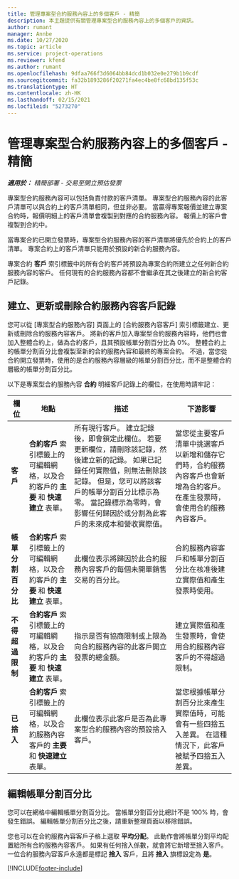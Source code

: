 ```yaml
---
title: 管理專案型合約服務內容上的多個客戶 - 精簡
description: 本主題提供有關管理專案型合約服務內容上的多個客戶的資訊。
author: rumant
manager: Annbe
ms.date: 10/27/2020
ms.topic: article
ms.service: project-operations
ms.reviewer: kfend
ms.author: rumant
ms.openlocfilehash: 9dfaa766f3d6064bb84dcd1b032e0e279b1b9cdf
ms.sourcegitcommit: fa32b1893286f20271fa4ec4be8fc68bd135f53c
ms.translationtype: HT
ms.contentlocale: zh-HK
ms.lasthandoff: 02/15/2021
ms.locfileid: "5273270"
---
```

# <a name="manage-multiple-customers-on-project-based-contract-lines---lite"></a>管理專案型合約服務內容上的多個客戶 - 精簡

_**適用於：** 精簡部署 - 交易至開立預估發票_

專案型合約服務內容可以包括負責付款的客戶清單。 專案型合約服務內容的此客戶清單可以與合約上的客戶清單相同，但並非必要。 當贏得專案報價並建立專案合約時，報價明細上的客戶清單會複製到對應的合約服務內容。 報價上的客戶會複製到合約中。

當專案合約已開立發票時，專案型合約服務內容的客戶清單將優先於合約上的客戶清單。 專案合約上的客戶清單只能用於預設的新合約服務內容。

專案合約 **客戶** 索引標籤中的所有合約客戶將預設為專案合約所建立之任何新合約服務內容的客戶。 任何現有的合約服務內容都不會繼承在其之後建立的新合約客戶記錄。

## <a name="create-update-or-delete-a-contract-line-customer-record"></a>建立、更新或刪除合約服務內容客戶記錄

您可以從 [專案型合約服務內容] 頁面上的 [合約服務內容客戶] 索引標籤建立、更新或刪除合約服務內容客戶。 將新的客戶加入專案型合約服務內容時，他們也會加入整體合約上，做為合約客戶，且其預設帳單分割百分比為 0%。 整體合約上的帳單分割百分比會複製至新的合約服務內容和最終的專案合約。 不過，當您從合約開立發票時，使用的是合約服務內容層級的帳單分割百分比，而不是整體合約層級的帳單分割百分比。

以下是專案型合約服務內容 **合約** 明細客戶記錄上的欄位，在使用時請牢記：

| 欄位 | 地點 | 描述 | 下游影響 |
| --- | --- | --- | --- |
| **客戶** | **合約客戶** 索引標籤上的可編輯網格，以及合約客戶的 **主要** 和 **快速建立** 表單。 | 所有現行客戶。 建立記錄後，即會鎖定此欄位。 若要更新欄位，請刪除該記錄，然後建立新的記錄。 如果已記錄任何實際值，則無法刪除該記錄。 但是，您可以將該客戶的帳單分割百分比標示為零。 當記錄標示為零時，會影響任何歸因於或分割為此客戶的未來成本和營收實際值。 | 當您從主要客戶清單中挑選客戶以新增和儲存它們時，合約服務內容客戶也會新增為合約客戶。 在產生發票時，會使用合約服務內容客戶。 |
| **帳單分割百分比** | **合約客戶** 索引標籤上的可編輯網格，以及合約客戶的 **主要** 和 **快速建立** 表單。 | 此欄位表示將歸因於此合約服務內容客戶的每個未開單銷售交易的百分比。 | 合約服務內容客戶和帳單分割百分比在核准後建立實際值和產生發票時使用。 |
| **不得超過限制** | **合約客戶** 索引標籤上的可編輯網格，以及合約客戶的 **主要** 和 **快速建立** 表單。 | 指示是否有協商限制或上限為向合約服務內容的此客戶開立發票的總金額。 | 建立實際值和產生發票時，會使用合約服務內容客戶的不得超過限制。 |
| **已捨入** | **合約客戶** 索引標籤上的可編輯網格，以及合約服務內容客戶的 **主要** 和 **快速建立** 表單。 | 此欄位表示此客戶是否為此專案型合約服務內容的預設捨入客戶。 | 當您根據帳單分割百分比來產生實際值時，可能會有一些四捨五入差異。 在這種情況下，此客戶被賦予四捨五入差異。 |

## <a name="edit-billing-split-percentages"></a>編輯帳單分割百分比

您可以在網格中編輯帳單分割百分比。 當帳單分割百分比總計不是 100% 時，會發生錯誤。 編輯帳單分割百分比之後，請重新整理頁面以移除錯誤。

您也可以在合約服務內容客戶子格上選取 **平均分配**。 此動作會將帳單分割平均配置給所有合約服務內容客戶。 如果有任何捨入係數，就會將它新增至捨入客戶。 一位合約服務內容客戶永遠都是標記 **捨入** 客戶，且將 **捨入** 旗標設定為 **是**。


[!INCLUDE[footer-include](../../includes/footer-banner.md)]